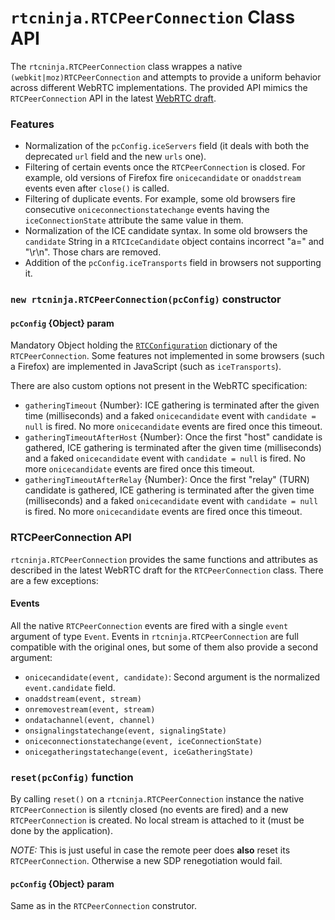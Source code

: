 # `rtcninja.RTCPeerConnection` Class API

The `rtcninja.RTCPeerConnection` class wrappes a native `(webkit|moz)RTCPeerConnection` and attempts to provide a uniform behavior across different WebRTC implementations. The provided API mimics the `RTCPeerConnection` API in the latest [WebRTC draft](http://w3c.github.io/webrtc-pc/).


### Features

* Normalization of the `pcConfig.iceServers` field (it deals with both the deprecated `url` field and the new `urls` one).
* Filtering of certain events once the `RTCPeerConnection` is closed. For example, old versions of Firefox fire `onicecandidate` or `onaddstream` events even after `close()` is called.
* Filtering of duplicate events. For example, some old browsers fire consecutive `oniceconnectionstatechange` events having the `iceConnectionState` attribute the same value in them.
* Normalization of the ICE candidate syntax. In some old browsers the `candidate` String in a `RTCIceCandidate` object contains incorrect "a=" and "\r\n". Those chars are removed.
* Addition of the `pcConfig.iceTransports` field in browsers not supporting it.


### `new rtcninja.RTCPeerConnection(pcConfig)` constructor


#### `pcConfig` {Object} param

Mandatory Object holding the [`RTCConfiguration`](http://w3c.github.io/webrtc-pc/#idl-def-RTCConfiguration) dictionary of the `RTCPeerConnection`. Some features not implemented in some browsers (such a Firefox) are implemented in JavaScript (such as `iceTransports`).

There are also custom options not present in the WebRTC specification:

* `gatheringTimeout` {Number}: ICE gathering is terminated after the given time (milliseconds) and a faked `onicecandidate` event with `candidate = null` is fired. No more `onicecandidate` events are fired once this timeout.
* `gatheringTimeoutAfterHost` {Number}: Once the first "host" candidate is gathered, ICE gathering is terminated after the given time (milliseconds) and a faked `onicecandidate` event with `candidate = null` is fired. No more `onicecandidate` events are fired once this timeout.
* `gatheringTimeoutAfterRelay` {Number}: Once the first "relay" (TURN) candidate is gathered, ICE gathering is terminated after the given time (milliseconds) and a faked `onicecandidate` event with `candidate = null` is fired. No more `onicecandidate` events are fired once this timeout.


### RTCPeerConnection API

`rtcninja.RTCPeerConnection` provides the same functions and attributes as described in the latest WebRTC draft for the `RTCPeerConnection` class. There are a few exceptions:

#### Events

All the native `RTCPeerConnection` events are fired with a single `event` argument of type `Event`. Events in `rtcninja.RTCPeerConnection` are full compatible with the original ones, but some of them also provide a second argument:

* `onicecandidate(event, candidate)`: Second argument is the normalized `event.candidate` field.
* `onaddstream(event, stream)`
* `onremovestream(event, stream)`
* `ondatachannel(event, channel)`
* `onsignalingstatechange(event, signalingState)`
* `oniceconnectionstatechange(event, iceConnectionState)`
* `onicegatheringstatechange(event, iceGatheringState)`


### `reset(pcConfig)` function

By calling `reset()` on a `rtcninja.RTCPeerConnection` instance the native `RTCPeerConnection` is silently closed (no events are fired) and a new `RTCPeerConnection` is created. No local stream is attached to it (must be done by the application).

*NOTE:* This is just useful in case the remote peer does **also** reset its `RTCPeerConnection`. Otherwise a new SDP renegotiation would fail.

#### `pcConfig` {Object} param

Same as in the `RTCPeerConnection` construtor.
